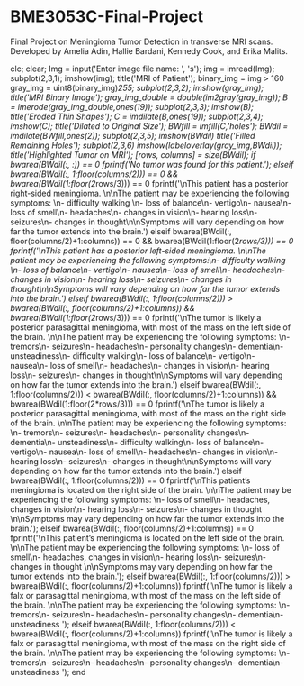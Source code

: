 # BME3053C-Final-Project
Final Project on Meningioma Tumor Detection in transverse MRI scans. Developed by Amelia Adin, Hallie Bardani, Kennedy Cook, and Erika Malits.

clc; clear;
Img = input('Enter image file name: ', 's');
img = imread(Img);
subplot(2,3,1);
imshow(img);
title('MRI of Patient');
binary_img = img > 160
gray_img = uint8(binary_img)*255;
subplot(2,3,2);
imshow(gray_img);
title('MRI Binary Image');
gray_img_double = double(im2gray(gray_img));
B = imerode(gray_img_double,ones(19));
subplot(2,3,3);
imshow(B);
title('Eroded Thin Shapes');
C = imdilate(B,ones(19));
subplot(2,3,4);
imshow(C);
title('Dilated to Original Size');
BWfill = imfill(C,'holes');
BWdil = imdilate(BWfill,ones(2));
subplot(2,3,5);
imshow(BWdil)
title('Filled Remaining Holes');
subplot(2,3,6)
imshow(labeloverlay(gray_img,BWdil));
title('Highlighted Tumor on MRI');
[rows, columns] = size(BWdil);
if bwarea(BWdil(:, :)) == 0
    fprintf('No tumor was found for this patient.');
elseif bwarea(BWdil(:, 1:floor(columns/2))) == 0 && bwarea(BWdil(1:floor(2*rows/3))) == 0
    fprintf('\nThis patient has a posterior right-sided meningioma. \n\nThe patient may be experiencing the following symptoms: \n- difficulty walking \n- loss of balance\n- vertigo\n- nausea\n- loss of smell\n- headaches\n- changes in vision\n- hearing loss\n- seizures\n- changes in thought\n\nSymptoms will vary depending on how far the tumor extends into the brain.')
elseif bwarea(BWdil(:, floor(columns/2)+1:columns)) == 0 && bwarea(BWdil(1:floor(2*rows/3))) == 0
    fprintf('\nThis patient has a posterior left-sided meningioma. \n\nThe patient may be experiencing the following symptoms:\n- difficulty walking \n- loss of balance\n- vertigo\n- nausea\n- loss of smell\n- headaches\n- changes in vision\n- hearing loss\n- seizures\n- changes in thought\n\nSymptoms will vary depending on how far the tumor extends into the brain.')
elseif bwarea(BWdil(:, 1:floor(columns/2))) > bwarea(BWdil(:, floor(columns/2)+1:columns)) && bwarea(BWdil(1:floor(2*rows/3))) == 0
    fprintf('\nThe tumor is likely a posterior parasagittal meningioma, with most of the mass on the left side of the brain. \n\nThe patient may be experiencing the following symptoms: \n- tremors\n- seizures\n- headaches\n- personality changes\n- dementia\n- unsteadiness\n- difficulty walking\n- loss of balance\n- vertigo\n-  nausea\n- loss of smell\n- headaches\n- changes in vision\n- hearing loss\n- seizures\n- changes in thought\n\nSymptoms will vary depending on how far the tumor extends into the brain.')
elseif bwarea(BWdil(:, 1:floor(columns/2))) < bwarea(BWdil(:, floor(columns/2)+1:columns)) && bwarea(BWdil(1:floor(2*rows/3))) == 0
    fprintf('\nThe tumor is likely a posterior parasagittal meningioma, with most of the mass on the right side of the brain. \n\nThe patient may be experiencing the following symptoms: \n- tremors\n- seizures\n- headaches\n- personality changes\n- dementia\n- unsteadiness\n- difficulty walking\n- loss of balance\n- vertigo\n-  nausea\n- loss of smell\n- headaches\n- changes in vision\n- hearing loss\n- seizures\n- changes in thought\n\nSymptoms will vary depending on how far the tumor extends into the brain.')
elseif bwarea(BWdil(:, 1:floor(columns/2))) == 0 
    fprintf(‘\nThis patient’s meningioma is located on the right side of the brain. \n\nThe patient may be experiencing the following symptoms: \n- loss of smell\n- headaches, changes in vision\n- hearing loss\n- seizures\n- changes in thought \n\nSymptoms may vary depending on how far the tumor extends into the brain.');
elseif bwarea(BWdil(:, floor(columns/2)+1:columns)) == 0
    fprintf('\nThis patient’s meningioma is located on the left side of the brain. \n\nThe patient may be experiencing the following symptoms: \n- loss of smell\n- headaches, changes in vision\n- hearing loss\n- seizures\n- changes in thought \n\nSymptoms may vary depending on how far the tumor extends into the brain.');
elseif bwarea(BWdil(:, 1:floor(columns/2))) > bwarea(BWdil(:, floor(columns/2)+1:columns))
    fprintf('\nThe tumor is likely a falx or parasagittal meningioma, with most of the mass on the left side of the brain. \n\nThe patient may be experiencing the following symptoms: \n- tremors\n- seizures\n- headaches\n- personality changes\n- dementia\n- unsteadiness ');
elseif bwarea(BWdil(:, 1:floor(columns/2))) < bwarea(BWdil(:, floor(columns/2)+1:columns))
    fprintf('\nThe tumor is likely a falx or parasagittal meningioma, with most of the mass on the right side of the brain. \n\nThe patient may be experiencing the following symptoms: \n- tremors\n- seizures\n- headaches\n- personality changes\n- dementia\n- unsteadiness ');
end


